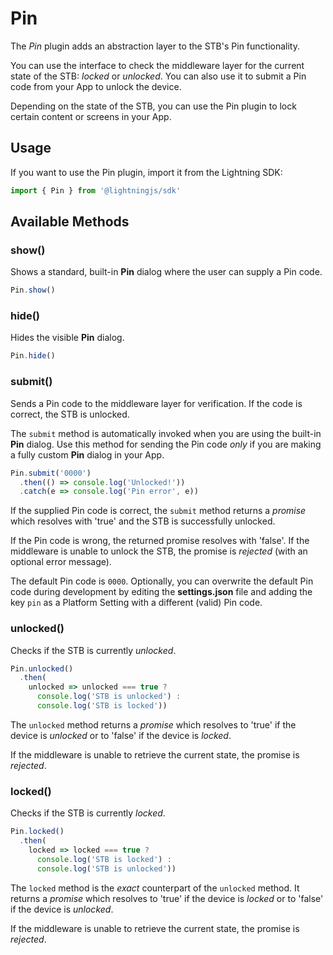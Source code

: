 # Pin

The *Pin* plugin adds an abstraction layer to the STB's Pin functionality.

You can use the interface to check the middleware layer for the current state of the STB: *locked* or *unlocked*. You can also use it to submit a Pin code from your App to unlock the device.

Depending on the  state of the STB, you can use the Pin plugin to lock certain content or screens in your App.

## Usage

If you want to use the Pin plugin, import it from the Lightning SDK:

```js
import { Pin } from '@lightningjs/sdk'
```

## Available Methods

### show()

Shows a standard, built-in **Pin** dialog where the user can supply a Pin code.

```js
Pin.show()
```

### hide()

Hides the visible **Pin** dialog.

```js
Pin.hide()
```

### submit()

Sends a Pin code to the middleware layer for verification. If the code is correct, the STB is unlocked.

The `submit` method is automatically invoked when you are using the built-in **Pin** dialog. Use this method for sending the Pin code *only* if you are making a fully custom **Pin** dialog in your App.

```js
Pin.submit('0000')
  .then(() => console.log('Unlocked!'))
  .catch(e => console.log('Pin error', e))
```

If the supplied Pin code is correct, the `submit` method returns a *promise* which resolves with 'true' and the STB is successfully unlocked.

If the Pin code is wrong, the returned promise resolves with 'false'. If the middleware is unable to unlock the STB, the promise is
*rejected* (with an optional error message).

The default Pin code is  `0000`. Optionally, you can overwrite the default Pin code during development by editing the
**settings.json** file and adding the key `pin` as a Platform Setting with a different (valid) Pin code.

### unlocked()

Checks if the STB is currently *unlocked*.

```js
Pin.unlocked()
  .then(
    unlocked => unlocked === true ?
      console.log('STB is unlocked') :
      console.log('STB is locked'))
```

The `unlocked` method returns a *promise* which resolves to 'true'  if the device is *unlocked* or to 'false' if the device is *locked*.

If the middleware is unable to retrieve the current state, the promise is *rejected*.

### locked()

Checks if the STB is currently *locked*.

```js
Pin.locked()
  .then(
    locked => locked === true ?
      console.log('STB is locked') :
      console.log('STB is unlocked'))
```

The `locked` method is the *exact* counterpart of the `unlocked` method. It returns a *promise* which resolves to 'true' if
the device is *locked* or to 'false' if the device is *unlocked*.

If the middleware is unable to retrieve the current state, the promise is *rejected*.
